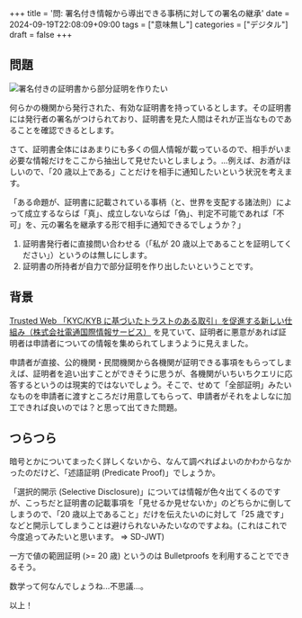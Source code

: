 +++
title = '問: 署名付き情報から導出できる事柄に対しての署名の継承'
date = 2024-09-19T22:08:09+09:00
tags = ["意味無し"]
categories = ["デジタル"]
draft = false
+++

## 問題

![署名付きの証明書から部分証明を作りたい](/posts/20240919_how_to_prove_gray.png)

何らかの機関から発行された、有効な証明書を持っているとします。その証明書には発行者の署名がつけられており、証明書を見た人間はそれが正当なものであることを確認できるとします。

さて、証明書全体にはあまりにも多くの個人情報が載っているので、相手がいま必要な情報だけをここから抽出して見せたいとしましょう。...例えば、お酒がほしいので、「20 歳以上である」ことだけを相手に通知したいという状況を考えます。

「ある命題が、証明書に記載されている事柄（と、世界を支配する諸法則）によって成立するならば「真」、成立しないならば「偽」、判定不可能であれば「不可」を、元の署名を継承する形で相手に通知できるでしょうか？」

1. 証明書発行者に直接問い合わせる（「私が 20 歳以上であることを証明してください」）というのは無しにします。
2. 証明書の所持者が自力で部分証明を作り出したいということです。

## 背景

[Trusted Web 「KYC/KYB に基づいたトラストのある取引」を促進する新しい仕組み（株式会社電通国際情報サービス）](https://trustedweb.go.jp/news/w4r7weubsw) を見ていて、証明者に悪意があれば証明者は申請者についての情報を集められてしまうように見えました。

申請者が直接、公的機関・民間機関から各機関が証明できる事項をもらってしまえば、証明者を追い出すことができそうに思うが、各機関がいちいちクエリに応答するというのは現実的ではないでしょう。そこで、せめて「全部証明」みたいなものを申請者に渡すところだけ用意してもらって、申請者がそれをよしなに加工できれば良いのでは？と思って出てきた問題。

## つらつら

暗号とかについてまったく詳しくないから、なんて調べればよいのかわからなかったのだけど、「述語証明 (Predicate Proof)」でしょうか。

「選択的開示 (Selective Disclosure)」については情報が色々出てくるのですが、こっちだと証明書の記載事項を「見せるか見せないか」のどちらかに倒してしまうので、「20 歳以上であること」だけを伝えたいのに対して「25 歳です」などと開示してしまうことは避けられないみたいなのですよね。(これはこれで今度追ってみたいと思います。 => SD-JWT)

一方で値の範囲証明 (>= 20 歳) というのは Bulletproofs を利用することでできるそう。

数学って何なんでしょうね...不思議...。

以上！
